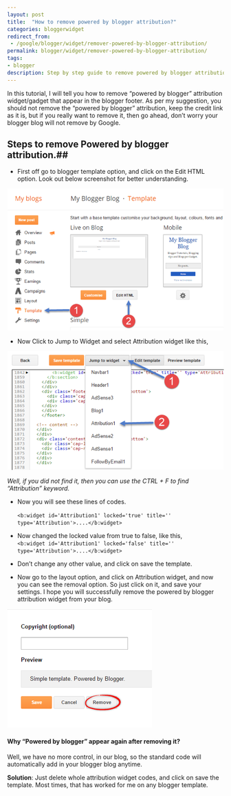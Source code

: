 ```yaml
---
layout: post
title:  "How to remove powered by blogger attribution?"
categories: bloggerwidget
redirect_from:
 - /google/blogger/widget/remover-powered-by-blogger-attribution/
permalink: blogger/widget/remover-powered-by-blogger-attribution/
tags: 
- blogger
description: Step by step guide to remove powered by blogger attribution from your blog.
---
```


In this tutorial, I will tell you how to remove “powered by blogger” attribution widget/gadget that appear in the blogger footer. As per my suggestion, you should not remove the “powered by blogger” attribution, keep the credit link as it is, but if you really want to remove it, then go ahead, don’t worry your blogger blog will not remove by Google.

## Steps to remove Powered by blogger attribution.##

- First off go to blogger template option, and click on the Edit HTML option. Look out below screenshot for better understanding.

<img alt="Blogger Template - Edit HTML" src="/images/blogger-template-edit-html.png" title="Blogger Template - Edit HTML" /><br />

- Now Click to Jump to Widget and select Attribution widget like this,

<img alt="Powered by blogger attribution widget" src="/images/blogger-attribution-widget.png" title="Powered by blogger attribution widget"/><br />

*Well, if you did not find it, then you can use the CTRL + F to find “Attribution” keyword.*

- Now you will see these lines of codes.<br/>

    `<b:widget id='Attribution1' locked='true' title='' type='Attribution'>....</b:widget>`

- Now changed the locked value from true to false, like this,<br/>
   `<b:widget id='Attribution1' locked='false' title='' type='Attribution'>....</b:widget>`

- Don’t change any other value, and click on save the template.

- Now go to the layout option, and click on Attribution widget, and now you can see the removal option. So just click on it, and save your settings. I hope you will successfully remove the powered by blogger attribution widget from your blog.

<img alt="Remove powered by blogger attribution widget" src="/images/remove-powered-by-blogger-attribution-widget.png" title="Remove powered by blogger attribution widget" /><br />


#### Why “Powered by blogger” appear again after removing it? ####

Well, we have no more control, in our blog, so the standard code will automatically add in your blogger blog anytime.

**Solution**: Just delete whole attribution widget codes, and click on save the template. Most times, that has worked for me on any blogger template.
